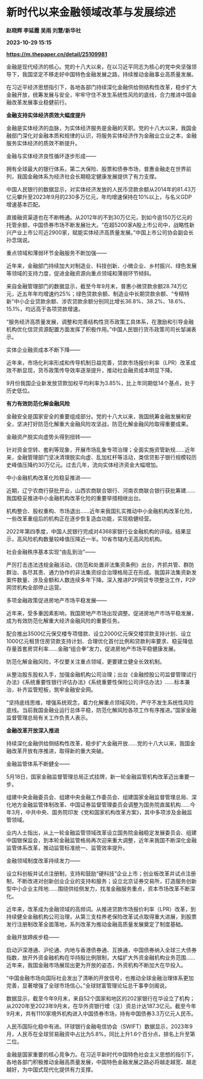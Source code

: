 # 新时代以来金融领域改革与发展综述
**赵晓辉 李延霞 吴雨 刘慧/新华社**

**2023-10-29 15:15**

**https://m.thepaper.cn/detail/25109981**

金融是现代经济的核心。党的十八大以来，在以习近平同志为核心的党中央坚强领导下，我国坚定不移走好中国特色金融发展之路，持续推动金融事业高质量发展。

在习近平经济思想指引下，各地各部门持续深化金融供给侧结构性改革，稳步扩大金融开放，统筹发展与安全，牢牢守住不发生系统性风险的底线，合力推进中国金融改革发展事业稳健前行。

**金融支持实体经济质效大幅度提升**

金融是实体经济的血脉，为实体经济服务是金融的天职。党的十八大以来，我国金融部门深化对金融本质和规律的认识，将服务实体经济作为金融业立业之本，金融服务实体经济的质效不断提升。

金融与实体经济良性循环逐步形成——

拥有全球最大的银行体系，第二大保险、股票和债券市场，普惠金融走在世界前列，我国金融体系为经济社会长期稳定健康发展提供了有力支撑。

中国人民银行的数据显示，对实体经济发放的人民币贷款余额从2014年的81.43万亿元攀升至2023年9月的230多万亿元，年均增速保持在10%以上，与名义GDP增速基本匹配。

直接融资渠道也在不断畅通。从2012年的不到30万亿元，到如今逾150万亿元的托管余额，中国债券市场不断发展壮大。“在超5200家A股上市公司中，战略性新兴产业上市公司近2900家，赋能实体经济高质量发展。”中国上市公司协会副会长孙念瑞说。

重点领域和薄弱环节金融服务不断加强——

近年来，金融部门持续加大对制造业、科技创新、小微企业、乡村振兴、绿色发展等领域的支持力度，促进金融资源向重点领域和薄弱环节倾斜。

来自金融管理部门的数据显示，截至今年9月末，普惠小微贷款余额28.74万亿元，近五年年均增速约25%；绿色贷款余额、制造业中长期贷款余额、“专精特新”中小企业贷款余额、涉农贷款余额分别同比增长36.8%、38.2%、18.6%、15.1%，均远高于各项贷款增速。

“服务经济高质量发展，调整和完善结构性货币政策工具体系，在激励和引导金融机构优化信贷资源配置方面发挥了积极作用。”中国人民银行货币政策司司长邹澜表示。

实体企业融资成本不断下降——

近年来，市场化利率形成和传导机制日益完善，贷款市场报价利率（LPR）改革成效不断显现，货币政策传导效率逐渐提升，推动社会融资成本明显下降。

9月份我国企业新发放贷款加权平均利率为3.85%，比上年同期低14个基点，处于历史低位。

**有力有效防范化解金融风险**

金融安全是国家安全的重要组成部分。党的十八大以来，我国统筹金融发展和安全，坚决打好防范化解重大金融风险攻坚战，防范化解金融风险取得重要成果。

金融资产脱实向虚势头得到扭转——

针对资金空转、套利等现象，开展市场乱象专项治理；全面实施资管新规……近年来，金融管理部门坚决清理脱实向虚、乱加杠杆等活动，类信贷影子银行规模较历史峰值压降约30万亿元。过去几年，流向实体经济资金大幅增加。

中小金融机构改革化险稳妥推进——

近期，辽宁农商行获批开业，山西农商联合银行、河南农商联合银行获批筹建……我国稳妥推进中小金融机构改革化险的重要举措相继出台。

机构整合、股权重构、市场退出……近年来我国扎实推动中小金融机构改革化险，一些改革重组后的机构正在逐步恢复造血功能，实现稳健经营。

2022年第四季度，中国人民银行完成对4368家银行业金融机构的评级。结果显示，高风险机构数量较峰值压降近一半。10省市辖内无高风险机构。

社会金融秩序基本实现“由乱到治”——

严厉打击违法违规金融活动，《防范和处置非法集资条例》出台，齐抓共管、群防群治、各尽其责、通力协作的非法集资综合治理格局正在形成。我国非法集资新发案件数量、涉及金额和人数连续多年下降。深入推进P2P网贷专项整治工作，P2P网贷机构全部停止运营。

多项金融政策促进房地产市场平稳发展——

近年来，受多重因素影响，我国房地产市场出现调整。促进房地产市场平稳发展，成为有效防范化解重大经济金融风险的重要任务。

配合推出3500亿元保交楼专项借款、设立2000亿元保交楼贷款支持计划、设立1000亿元租赁住房贷款支持计划、合理优化首付比例和贷款利率要求、稳妥降低存量首套房贷利率……金融“组合拳”发力，促进房地产市场平稳健康发展。

防范化解金融风险，不仅要关注重点领域，更要建立健全长效机制。

从整治股东股权入手，加强金融机构公司治理；出台《金融控股公司监督管理试行办法》《系统重要性银行评估办法》《系统重要性保险公司评估办法》……标本兼治，补齐监管短板，筑牢金融安全网。

“坚持底线思维，增强系统观念，着力化解重点领域风险，严守不发生系统性风险底线。当前我国金融业运行总体平稳，防范化解风险各项工作有序推进。”国家金融监督管理总局有关工作负责人表示。

**金融改革开放深入推进**

持续深化金融供给侧结构性改革，稳步扩大金融开放……党的十八大以来，我国金融改革开放有序推进，取得新的重大突破。

金融监管体系不断健全——

5月18日，国家金融监督管理总局正式挂牌，新一轮金融监管机构改革迈出重要一步。

组建中央金融委员会、组建中央金融工作委员会、组建国家金融监督管理总局、深化地方金融监管体制改革、中国证券监督管理委员会调整为国务院直属机构……今年3月，中共中央、国务院印发《党和国家机构改革方案》，其中多项涉及金融监管领域。

业内人士指出，从上一轮金融监管领域改革设立国务院金融稳定发展委员会、组建中国银保监会，到本轮金融监管格局再次迎来重大调整，近年来我国不断深化金融监管体系改革，推动监管标准统一、监管效率提升。

金融领域制度改革持续发力——

设立科创板并试点注册制，支持和鼓励“硬科技”企业上市；创业板改革并试点注册制，不断改进对创新创业企业的支持和服务；设立北京证券交易所，打造服务创新型中小企业主阵地……围绕供给侧发力，找准金融服务重点，资本市场改革不断深化。

近年来，改革成为金融领域的高频词。从推进贷款市场报价利率（LPR）改革，到持续健全金融机构公司治理，从第三支柱养老保险改革试点取得重大进展，到股票发行注册制改革全面落地，系列改革为推动金融高质量发展奠定了制度基础。

金融开放蹄疾步稳——

启动沪深港通、沪伦通、内地与香港债券通、互换通，中国债券纳入全球三大债券指数，放开外资金融机构在华持股比例限制，大幅扩大外资金融机构业务范围……近年来，我国金融市场展现出更为开放的姿态，外资机构不断加大在华投入。

“中国金融市场向国际社会发出了清晰的开放信号，也推动全球金融治理体系更加完善，显著增强了全球市场信心。”全球财富管理论坛总干事李剑阁说。

数据显示，截至今年9月末，来自52个国家和地区的202家银行在华设立了机构；从2020年至2023年9月末，在华外资银行增（注）资总计达187.3亿元。截至今年9月末，共有1110家境外机构进入中国债券市场，持有中国债券3.3万亿元人民币。

人民币国际化稳中有进。环球银行金融电信协会（SWIFT）数据显示，2023年9月，人民币在全球贸易融资中占比为5.8%，同比上升1.6个百分点，排名上升至第二位。

金融是国家重要的核心竞争力。在习近平新时代中国特色社会主义思想的指引下，各地各部门积极推动金融高质量发展，中国特色金融发展之路必将越走越宽、越走越好，为中国式现代化提供有力支撑。
